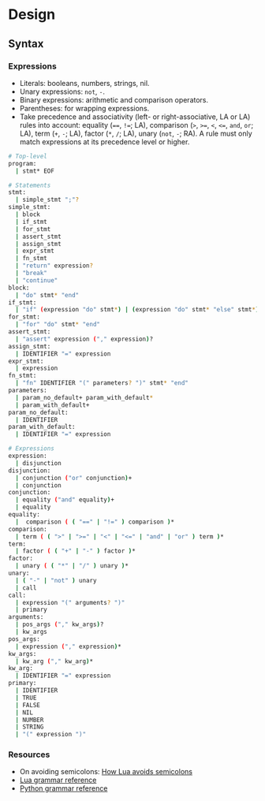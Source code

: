 # Design

## Syntax

### Expressions

* Literals: booleans, numbers, strings, nil.
* Unary expressions: `not`, `-`.
* Binary expressions: arithmetic and comparison operators.
* Parentheses: for wrapping expressions.
* Take precedence and associativity (left- or right-associative, LA or LA) rules into account: equality (`==`, `!=`; LA), comparison (`>`, `>=`, `<`, `<=`, `and`, `or`; LA), term (`+`, `-`; LA), factor (`*`, `/`; LA), unary (`not`, `-`; RA). A rule must only match expressions at its precedence level or higher.

```bash
# Top-level
program:
  | stmt* EOF

# Statements
stmt:
  | simple_stmt ";"?
simple_stmt:
  | block
  | if_stmt
  | for_stmt
  | assert_stmt
  | assign_stmt
  | expr_stmt
  | fn_stmt
  | "return" expression?
  | "break"
  | "continue"
block:
  | "do" stmt* "end"
if_stmt:
  | "if" (expression "do" stmt*) | (expression "do" stmt* "else" stmt*) "end"
for_stmt:
  | "for" "do" stmt* "end"
assert_stmt:
  | "assert" expression ("," expression)?
assign_stmt:
  | IDENTIFIER "=" expression
expr_stmt:
  | expression
fn_stmt:
  | "fn" IDENTIFIER "(" parameters? ")" stmt* "end"
parameters:
  | param_no_default+ param_with_default*
  | param_with_default+
param_no_default:
  | IDENTIFIER
param_with_default:
  | IDENTIFIER "=" expression

# Expressions
expression:
  | disjunction
disjunction:
  | conjunction ("or" conjunction)+
  | conjunction
conjunction:
  | equality ("and" equality)+
  | equality
equality:
  |  comparison ( ( "==" | "!=" ) comparison )*
comparison:
  | term ( ( ">" | ">=" | "<" | "<=" | "and" | "or" ) term )*
term:
  | factor ( ( "+" | "-" ) factor )*
factor:
  | unary ( ( "*" | "/" ) unary )*
unary:
  | ( "-" | "not" ) unary
  | call
call:
  | expression "(" arguments? ")"
  | primary
arguments:
  | pos_args ("," kw_args)?
  | kw_args
pos_args:
  | expression ("," expression)*
kw_args:
  | kw_arg ("," kw_arg)*
kw_arg:
  | IDENTIFIER "=" expression
primary:
  | IDENTIFIER
  | TRUE
  | FALSE
  | NIL
  | NUMBER
  | STRING
  | "(" expression ")"
```

### Resources

- On avoiding semicolons: [How Lua avoids semicolons](https://www.seventeencups.net/posts/how-lua-avoids-semicolons/)
- [Lua grammar reference](http://lua-users.org/wiki/LuaGrammar)
- [Python grammar reference](https://docs.python.org/3/reference/grammar.html)
